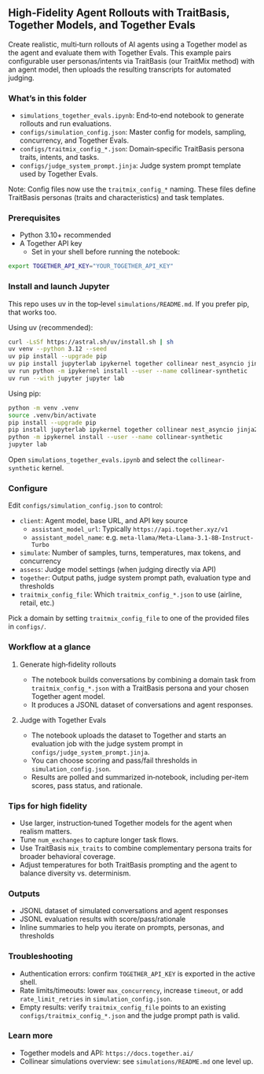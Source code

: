 ## High‑Fidelity Agent Rollouts with TraitBasis, Together Models, and Together Evals

Create realistic, multi‑turn rollouts of AI agents using a Together model as the agent and evaluate them with Together Evals. This example pairs configurable user personas/intents via TraitBasis (our TraitMix method) with an agent model, then uploads the resulting transcripts for automated judging.

### What’s in this folder
- `simulations_together_evals.ipynb`: End‑to‑end notebook to generate rollouts and run evaluations.
- `configs/simulation_config.json`: Master config for models, sampling, concurrency, and Together Evals.
- `configs/traitmix_config_*.json`: Domain‑specific TraitBasis persona traits, intents, and tasks.
- `configs/judge_system_prompt.jinja`: Judge system prompt template used by Together Evals.

Note: Config files now use the `traitmix_config_*` naming. These files define TraitBasis personas (traits and characteristics) and task templates.

### Prerequisites
- Python 3.10+ recommended
- A Together API key
  - Set in your shell before running the notebook:

```bash
export TOGETHER_API_KEY="YOUR_TOGETHER_API_KEY"
```

### Install and launch Jupyter
This repo uses uv in the top‑level `simulations/README.md`. If you prefer pip, that works too.

Using uv (recommended):
```bash
curl -LsSf https://astral.sh/uv/install.sh | sh
uv venv --python 3.12 --seed
uv pip install --upgrade pip
uv pip install jupyterlab ipykernel together collinear nest_asyncio jinja2
uv run python -m ipykernel install --user --name collinear-synthetic
uv run --with jupyter jupyter lab
```

Using pip:
```bash
python -m venv .venv
source .venv/bin/activate
pip install --upgrade pip
pip install jupyterlab ipykernel together collinear nest_asyncio jinja2
python -m ipykernel install --user --name collinear-synthetic
jupyter lab
```

Open `simulations_together_evals.ipynb` and select the `collinear-synthetic` kernel.

### Configure
Edit `configs/simulation_config.json` to control:
- `client`: Agent model, base URL, and API key source
  - `assistant_model_url`: Typically `https://api.together.xyz/v1`
  - `assistant_model_name`: e.g. `meta-llama/Meta-Llama-3.1-8B-Instruct-Turbo`
- `simulate`: Number of samples, turns, temperatures, max tokens, and concurrency
- `assess`: Judge model settings (when judging directly via API)
- `together`: Output paths, judge system prompt path, evaluation type and thresholds
- `traitmix_config_file`: Which `traitmix_config_*.json` to use (airline, retail, etc.)

Pick a domain by setting `traitmix_config_file` to one of the provided files in `configs/`.

### Workflow at a glance
1) Generate high‑fidelity rollouts
   - The notebook builds conversations by combining a domain task from `traitmix_config_*.json` with a TraitBasis persona and your chosen Together agent model.
   - It produces a JSONL dataset of conversations and agent responses.

2) Judge with Together Evals
   - The notebook uploads the dataset to Together and starts an evaluation job with the judge system prompt in `configs/judge_system_prompt.jinja`.
   - You can choose scoring and pass/fail thresholds in `simulation_config.json`.
   - Results are polled and summarized in‑notebook, including per‑item scores, pass status, and rationale.

### Tips for high fidelity
- Use larger, instruction‑tuned Together models for the agent when realism matters.
- Tune `num_exchanges` to capture longer task flows.
- Use TraitBasis `mix_traits` to combine complementary persona traits for broader behavioral coverage.
- Adjust temperatures for both TraitBasis prompting and the agent to balance diversity vs. determinism.

### Outputs
- JSONL dataset of simulated conversations and agent responses
- JSONL evaluation results with score/pass/rationale
- Inline summaries to help you iterate on prompts, personas, and thresholds

### Troubleshooting
- Authentication errors: confirm `TOGETHER_API_KEY` is exported in the active shell.
- Rate limits/timeouts: lower `max_concurrency`, increase `timeout`, or add `rate_limit_retries` in `simulation_config.json`.
- Empty results: verify `traitmix_config_file` points to an existing `configs/traitmix_config_*.json` and the judge prompt path is valid.

### Learn more
- Together models and API: `https://docs.together.ai/`
- Collinear simulations overview: see `simulations/README.md` one level up.
